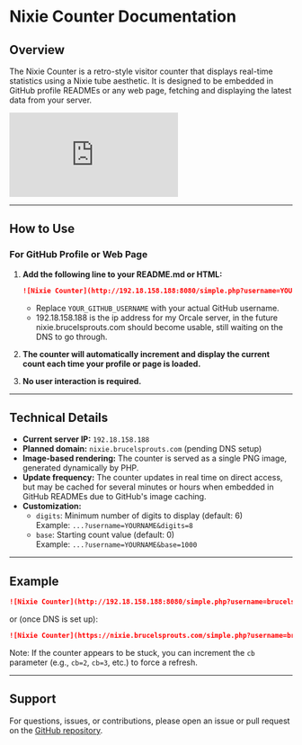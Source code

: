  # Nixie Counter Documentation

## Overview
The Nixie Counter is a retro-style visitor counter that displays real-time statistics using a Nixie tube aesthetic. It is designed to be embedded in GitHub profile READMEs or any web page, fetching and displaying the latest data from your server.

![Nixie Counter](http://192.18.158.188:8080/simple.php?username=nixiecounter&cb=1)

---

## How to Use

### For GitHub Profile or Web Page

1. **Add the following line to your README.md or HTML:**
   ```markdown
   ![Nixie Counter](http://192.18.158.188:8080/simple.php?username=YOUR_GITHUB_USERNAME&cb=1)
   ```
   - Replace `YOUR_GITHUB_USERNAME` with your actual GitHub username.
   - 192.18.158.188 is the ip address for my Orcale server, in the future nixie.brucelsprouts.com should become usable, still waiting on the DNS to go through.
   

2. **The counter will automatically increment and display the current count each time your profile or page is loaded.**
3. **No user interaction is required.**

---

## Technical Details

- **Current server IP:** `192.18.158.188`
- **Planned domain:** `nixie.brucelsprouts.com` (pending DNS setup)
- **Image-based rendering:** The counter is served as a single PNG image, generated dynamically by PHP.
- **Update frequency:** The counter updates in real time on direct access, but may be cached for several minutes or hours when embedded in GitHub READMEs due to GitHub's image caching.
- **Customization:**  
  - `digits`: Minimum number of digits to display (default: 6)  
    Example: `...?username=YOURNAME&digits=8`
  - `base`: Starting count value (default: 0)  
    Example: `...?username=YOURNAME&base=1000`

---



## Example

```markdown
![Nixie Counter](http://192.18.158.188:8080/simple.php?username=brucelsprouts&cb=1)
```
or (once DNS is set up):
```markdown
![Nixie Counter](https://nixie.brucelsprouts.com/simple.php?username=brucelsprouts&cb=1)
```

Note: If the counter appears to be stuck, you can increment the `cb` parameter (e.g., `cb=2`, `cb=3`, etc.) to force a refresh.

---

## Support

For questions, issues, or contributions, please open an issue or pull request on the [GitHub repository](https://github.com/brucelsprouts/nixiecreadme).

